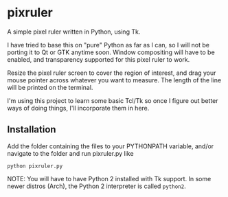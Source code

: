 # pixruler
A simple pixel ruler written in Python, using Tk.

I have tried to base this on "pure" Python as far as I can, so I will not
be porting it to Qt or GTK anytime soon. Window compositing will have to
be enabled, and transparency supported for this pixel ruler to work.

Resize the pixel ruler screen to cover the region of interest, and drag
your mouse pointer across whatever you want to measure. The length of
the line will be printed on the terminal. 

I'm using this project to learn some basic Tcl/Tk so once I figure out
better ways of doing things, I'll incorporate them in here.


Installation
------------
Add the folder containing the files to your PYTHONPATH variable, and/or
navigate to the folder and run pixruler.py like

    python pixruler.py

NOTE: You will have to have Python 2 installed with Tk support. In some 
newer distros (Arch), the Python 2 interpreter is called `python2`. 
